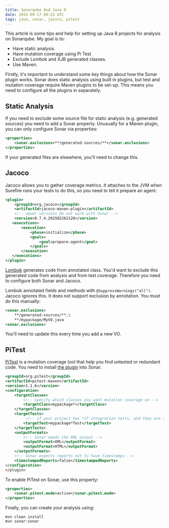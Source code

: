 ```yaml
---
title: Sonarqube And Java 8
date: 2015-09-17 09:23 UTC
tags: java, sonar, jacoco, pitest
---
```

This article is some tips and help for setting up Java 8 projects for analysis on Sonarqube. My goal is to:

* Have static analysis.
* Have mutation coverage using Pi Test
* Exclude Lombok and XJB generated classes.
* Use Maven.

Firstly, it's important to understand some key things about how the Sonar plugin works.  Sonar does static analysis using built in plugins, but test and mutation coverage require Maven plugins to be set-up. This means you need to configure all the plugins in separately.

Static Analysis
---
If you need to exclude some source file for static analysis (e.g. generated sources) you need to add a Sonar property. Unusually for a Maven plugin, you can only configure Sonar via properties:

~~~xml
<properties>
    <sonar.exclusions>**/generated-sources/**</sonar.exclusions>
</properties>
~~~

If your generated files are elsewhere, you'll need to change this.

Jacoco
---
Jacoco allows you to gather coverage metrics. It attaches to the JVM when Surefire runs your tests to do this, so you need to tell it prepare an agent:

~~~xml
<plugin>
    <groupId>org.jacoco</groupId>
    <artifactId>jacoco-maven-plugin</artifactId>
    <!-- newer versions do not work with Sonar -->
    <version>0.7.4.201502262128</version>
   <executions>
       <execution>
           <phase>initialize</phase>
           <goals>
               <goal>prepare-agent</goal>
           </goals>
       </execution>
   </executions>	    
</plugin>
~~~

[Lombok](https://projectlombok.org) generates code from annotated class. You'd want to exclude this generated code from analysis and from test coverage. Therefore you need to configure both Sonar and Jacoco.

Lombok annotated fields and methods with `@SuppressWarnings("all")`. Jacoco ignores this. It does not support exclusion by annotation. You must do this manually:

~~~xml
<sonar.exclusions>
	**/generated-sources/**,\
	**/mypackage/MyVO.java
<sonar.exclusions>
~~~
	
You'll need to update this every time you add a new VO.

PiTest
---
[PiTest](http://pitest.org) is a mutation coverage tool that help you find untested or redundant code. You need to install [the plugin](https://github.com/SonarCommunity/sonar-pitest) into Sonar.

~~~xml
<groupId>org.pitest</groupId>
<artifactId>pitest-maven</artifactId>
<version>1.1.6</version>
<configuration>
    <targetClasses>
    	<!-- specify which classes you want mutation coverage on -->
        <targetClass>mypackage*</targetClass>
    </targetClasses>
    <targetTests>
    	 <!-- if your project has *IT integration tests, and they are slow, you probably only want to include normal tests -->
        <targetTest>mypackage*Test</targetTest>
    </targetTests>
    <outputFormats>
        <!-- Sonar needs the XML output -->
        <outputFormat>XML</outputFormat>
        <outputFormat>HTML</outputFormat>
    </outputFormats>
    <!-- Sonar expects reports not to have timestamps -->
    <timestampedReports>false</timestampedReports>
</configuration>
</plugin>
~~~

To enable PiTest on Sonar, use this property:

~~~xml
<properties>
    <sonar.pitest.mode>active</sonar.pitest.mode>
</properties>
~~~

Finally, you can create your analysis using:

~~~
mvn clean install 
mvn sonar:sonar
~~~